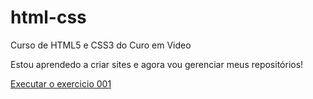 # html-css
 Curso de HTML5 e CSS3 do Curo em Video

Estou aprendedo a criar sites e agora vou gerenciar meus repositórios!

<a href="https://ivanferreira1.github.io/html-css/exercicios/ex001/index.html">Executar o exercicio 001</a>
